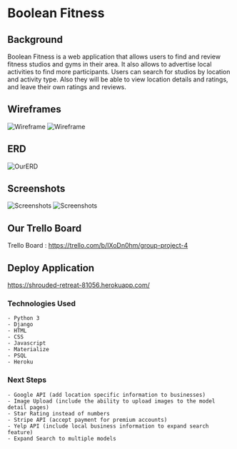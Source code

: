 # Boolean Fitness

## Background 
Boolean Fitness is a web application that allows users to find  and review fitness studios and gyms in their area. It also allows to advertise local activities to find more participants. Users can search for studios by location and activity type. Also they will be able to view location details and ratings, and leave their own ratings and reviews.

## Wireframes
![Wireframe](https://i.imgur.com/yzWld0M.png)
![Wireframe](https://i.imgur.com/Vhqcsar.png)

## ERD
![OurERD](https://i.imgur.com/3d0Ckzp.png)

## Screenshots
![Screenshots](https://i.imgur.com/PjMaXAo.png)
![Screenshots](https://i.imgur.com/4VkF8Eu.png)

## Our Trello Board
Trello Board : https://trello.com/b/IXoDn0hm/group-project-4

## Deploy Application

https://shrouded-retreat-81056.herokuapp.com/

### Technologies Used
    - Python 3
    - Django
    - HTML 
    - CSS 
    - Javascript 
    - Materialize 
    - PSQL
    - Heroku


### Next Steps 

    - Google API (add location specific information to businesses)
    - Image Upload (include the ability to upload images to the model detail pages)
    - Star Rating instead of numbers
    - Stripe API (accept payment for premium accounts)
    - Yelp API (include local business information to expand search feature)
    - Expand Search to multiple models 



